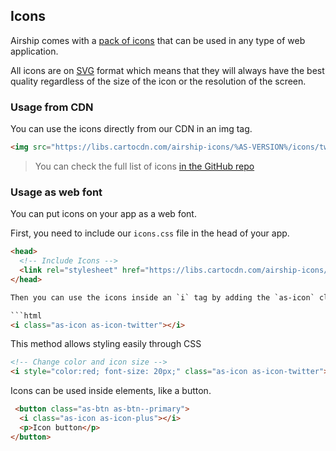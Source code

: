 ## Icons

Airship comes with a [pack of icons](https://cartodb.github.io/airship/packages/icons/examples/) that can be used in any type of web application.

All icons are on [SVG](https://en.wikipedia.org/wiki/Scalable_Vector_Graphics) format which means that they will always have the best quality regardless of the size of the icon or the resolution of the screen.

### Usage from CDN
You can use the icons directly from our CDN in an img tag.

```html
<img src="https://libs.cartocdn.com/airship-icons/%AS-VERSION%/icons/twitter.svg" alt="Twitter logo">
```

> You can check the full list of icons [in the GitHub repo](https://github.com/CartoDB/airship/tree/%AS-VERSION%/packages/icons/dist/icons)

### Usage as web font

You can put icons on your app as a web font.

First, you need to include our `icons.css` file in the head of your app.

```html
<head>
  <!-- Include Icons -->
  <link rel="stylesheet" href="https://libs.cartocdn.com/airship-icons/%AS-VERSION%/icons.css">
</head>

Then you can use the icons inside an `i` tag by adding the `as-icon` class, and also the `as-icon-` class followed by the icon name you want to use.

```html
<i class="as-icon as-icon-twitter"></i>
```

This method allows styling easily through CSS

```html
<!-- Change color and icon size -->
<i style="color:red; font-size: 20px;" class="as-icon as-icon-twitter"></i>
```


Icons can be used inside elements, like a button.


```html
 <button class="as-btn as-btn--primary">
  <i class="as-icon as-icon-plus"></i>
  <p>Icon button</p>
</button>
```
